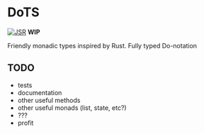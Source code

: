 # DoTS

[![JSR](https://jsr.io/badges/@<sj>/<dots>)](https://jsr.io/@<sj>/<dots>)
**WIP**

Friendly monadic types inspired by Rust.
Fully typed Do-notation

## TODO

- tests
- documentation
- other useful methods
- other useful monads (list, state, etc?)
- ???
- profit
